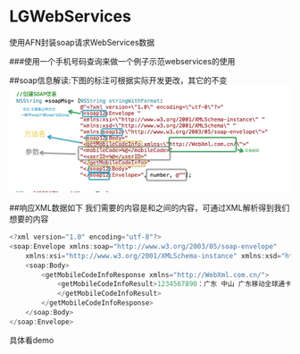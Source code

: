 # LGWebServices
使用AFN封装soap请求WebServices数据

###使用一个手机号码查询来做一个例子示范webservices的使用

##soap信息解读:下图的标注可根据实际开发更改，其它的不变
![soap信息解读](https://github.com/likanjie/image/blob/master/soap.png?raw=true)

##响应XML数据如下 我们需要的内容是<getMobileCodeInfoResult>和</getMobileCodeInfoResult>之间的内容，可通过XML解析得到我们想要的内容
```Objective-C
<?xml version="1.0" encoding="utf-8"?>
<soap:Envelope xmlns:soap="http://www.w3.org/2003/05/soap-envelope"
    xmlns:xsi="http://www.w3.org/2001/XMLSchema-instance" xmlns:xsd="http://www.w3.org/2001/XMLSchema">
    <soap:Body>
        <getMobileCodeInfoResponse xmlns="http://WebXml.com.cn/">
            <getMobileCodeInfoResult>1234567890：广东 中山 广东移动全球通卡
            </getMobileCodeInfoResult>
        </getMobileCodeInfoResponse>
    </soap:Body>
</soap:Envelope>
```
具体看demo
